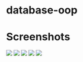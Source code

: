 # database-oop
# Screenshots
![](screenshots/oop%201.png)
![](screebsgots/opp2.png)
![](screebsgots/opp3.png)
![](screebsgots/opp4.png)
![](screebsgots/opp5.png)
